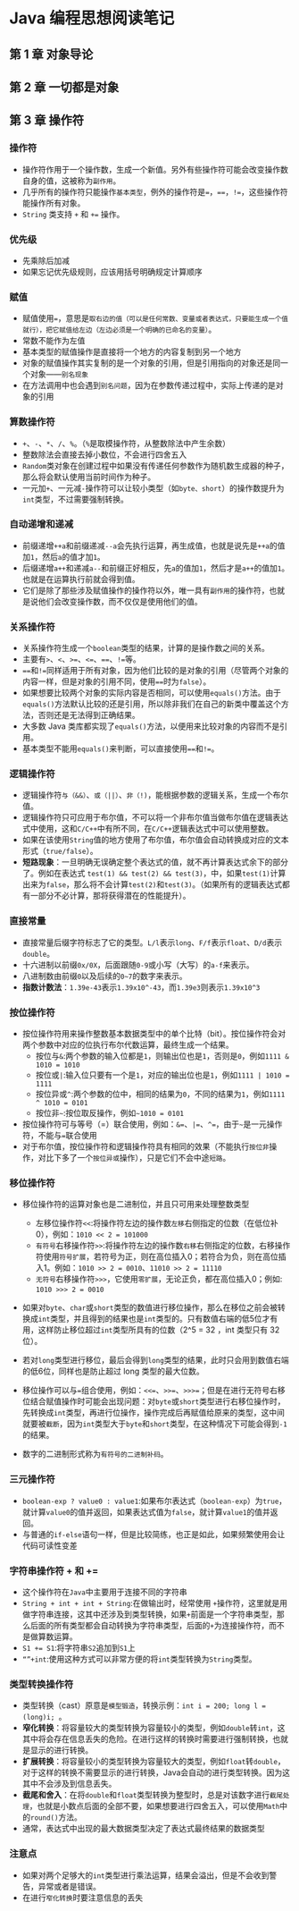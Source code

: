 # Java 编程思想阅读笔记

## 第 1 章 对象导论



## 第 2 章 一切都是对象



## 第 3 章 操作符

### 操作符

- 操作符作用于一个操作数，生成一个新值。另外有些操作符可能会改变操作数自身的值，这被称为`副作用`。
- 几乎所有的操作符只能操作`基本类型`，例外的操作符是`=`，`==`，`!=`，这些操作符能操作所有对象。
- `String` 类支持 `+` 和 `+=` 操作。

### 优先级

- 先乘除后加减
- 如果忘记优先级规则，应该用括号明确规定计算顺序

### 赋值

- 赋值使用`=`，意思是`取右边的值（可以是任何常数、变量或者表达式，只要能生成一个值就行），把它赋值给左边（左边必须是一个明确的已命名的变量）`。
- 常数不能作为左值
- 基本类型的赋值操作是直接将一个地方的内容复制到另一个地方
- 对象的赋值操作其实复制的是一个对象的引用，但是引用指向的对象还是同一个对象——`别名现象`
- 在方法调用中也会遇到`别名问题`，因为在参数传递过程中，实际上传递的是对象的引用

### 算数操作符

- `+`、`-`、`*`、`/`、`%`。（`%`是取模操作符，从整数除法中产生余数）
- 整数除法会直接去掉小数位，不会进行四舍五入
- `Random`类对象在创建过程中如果没有传递任何参数作为随机数生成器的种子，那么将会默认使用当前时间作为种子。
- 一元加`+`、一元减`-`操作符可以让较小类型（如`byte、short`）的操作数提升为`int`类型，不过需要强制转换。

### 自动递增和递减

- 前缀递增`++a`和前缀递减`--a`会先执行运算，再生成值，也就是说先是`++a`的值加`1`，然后`a`的值才加`1`。
- 后缀递增`a++`和递减`a--`和前缀正好相反，先`a`的值加`1`，然后才是`a++`的值加`1`。也就是在运算执行前就会得到值。
- 它们是除了那些涉及赋值操作的操作符以外，唯一具有`副作用`的操作符，也就是说他们会改变操作数，而不仅仅是使用他们的值。

### 关系操作符

- 关系操作符生成一个`boolean`类型的结果，计算的是操作数之间的关系。
- 主要有`>`、`<`、`>=`、`<=`、`==`、`!=`等。
- `==`和`!=`同样适用于所有对象，因为他们比较的是对象的引用（尽管两个对象的内容一样，但是对象的引用不同，使用`==`时为`false`）。
- 如果想要比较两个对象的实际内容是否相同，可以使用`equals()`方法。由于`equals()`方法默认比较的还是引用，所以除非我们在自己的新类中覆盖这个方法，否则还是无法得到正确结果。
- 大多数 Java 类库都实现了`equals()`方法，以便用来比较对象的内容而不是引用。
- 基本类型不能用`equals()`来判断，可以直接使用`==`和`!=`。

### 逻辑操作符

- 逻辑操作符`与（&&）`、`或（||）`、`非（!)`，能根据参数的逻辑关系，生成一个布尔值。
- 逻辑操作符只可应用于布尔值，不可以将一个非布尔值当做布尔值在逻辑表达式中使用，这和`C/C++`中有所不同，在`C/C++`逻辑表达式中可以使用整数。
- 如果在该使用`String`值的地方使用了布尔值，布尔值会自动转换成对应的文本形式（`true/false`）。
- **短路现象**：一旦明确无误确定整个表达式的值，就不再计算表达式余下的部分了。例如在表达式 `test(1) && test(2) && test(3)`，中，如果`test(1)`计算出来为`false`，那么将不会计算`test(2)`和`test(3)`。（如果所有的逻辑表达式都有一部分不必计算，那将获得潜在的性能提升）。

### 直接常量

- 直接常量后缀字符标志了它的类型。`L/l`表示`long`、`F/f`表示`float`、`D/d`表示`double`。
- 十六进制以前缀`0x/0X`，后面跟随`0-9`或小写（大写）的`a-f`来表示。
- 八进制数由前缀`0`以及后续的`0~7`的数字来表示。
- **指数计数法**：`1.39e-43`表示`1.39x10^-43`，而`1.39e3`则表示`1.39x10^3`

### 按位操作符

- 按位操作符用来操作整数基本数据类型中的单个比特（bit）。按位操作符会对两个参数中对应的位执行布尔代数运算，最终生成一个结果。
  - 按位与`&`:两个参数的输入位都是`1`，则输出位也是`1`，否则是`0`，例如`1111 & 1010 = 1010`
  - 按位或`|`:输入位只要有一个是`1`，对应的输出位也是`1`，例如`1111 | 1010 = 1111`
  - 按位异或`^`:两个参数的位中，相同的结果为`0`，不同的结果为`1`，例如`1111 ^ 1010 = 0101`
  - 按位非`~`:按位取反操作，例如`~1010 = 0101`
- 按位操作符可与等号（=）联合使用，例如：`&=`、`|=`、`^=`，由于`~`是一元操作符，不能与`=`联合使用
- 对于布尔值，按位操作符和逻辑操作符具有相同的效果（不能执行`按位非`操作，对比下多了一个`按位异或`操作），只是它们不会中途`短路`。

### 移位操作符

- 移位操作符的运算对象也是二进制位，并且只可用来处理整数类型
  - 左移位操作符`<<`:将操作符左边的操作数`左移`右侧指定的位数（在低位补0），例如：`1010 << 2 = 101000`
  - `有符号`右移操作符`>>`:将操作符左边的操作数`右移`右侧指定的位数，右移操作符使用`符号扩展`，若符号为正，则在高位插入0；若符合为负，则在高位插入1。例如：`1010 >> 2 = 0010`、`11010 >> 2 = 11110`
  - `无符号`右移操作符`>>>`，它使用`零扩展`，无论正负，都在高位插入0；例如: `1010 >>> 2 = 0010`

- 如果对`byte`、`char`或`short`类型的数值进行移位操作，那么在移位之前会被转换成`int`类型，并且得到的结果也是`int`类型的。只有数值右端的低5位才有用，这样防止移位超过`int`类型所具有的位数（2^5 = 32 ，int 类型只有 32 位）。
- 若对`long`类型进行移位，最后会得到`long`类型的结果，此时只会用到数值右端的低6位，同样也是防止超过 long 类型的最大位数。
- 移位操作可以与`=`组合使用，例如：`<<=`、`>>=`、`>>>=`；但是在进行无符号右移位结合赋值操作时可能会出现问题：对`byte`或`short`类型进行右移位操作时，先转换成`int`类型，再进行位操作，操作完成后再赋值给原来的类型，这中间就要被`截断`，因为`int`类型大于`byte`和`short`类型，在这种情况下可能会得到`-1`的结果。
- 数字的二进制形式称为`有符号的二进制补码`。

### 三元操作符

- `boolean-exp ? value0 : value1`:如果布尔表达式（`boolean-exp`）为`true`，就计算`value0`的值并返回，如果表达式值为`false`，就计算`value1`的值并返回。
- 与普通的`if-else`语句一样，但是比较简练，也正是如此，如果频繁使用会让代码可读性变差

### 字符串操作符 + 和 +=

- 这个操作符在`Java`中主要用于连接不同的字符串
- `String + int + int + String`:在做输出时，经常使用 `+`操作符，这里就是用做字符串连接，这其中还涉及到类型转换，如果`+`前面是一个字符串类型，那么后面的所有类型都会自动转换为字符串类型，后面的`+`为连接操作符，而不是做算数运算。
- `S1 += S1`:将字符串`S2`追加到`S1`上
- `“”+int`:使用这种方式可以非常方便的将`int`类型转换为`String`类型。

### 类型转换操作符

- 类型转换（cast）原意是`模型锻造`，转换示例：`int i = 200; long l =(long)i; `。
- **窄化转换**：将容量较大的类型转换为容量较小的类型，例如`double`转`int`，这其中将会存在信息丢失的危险。在进行这样的转换时需要进行强制转换，也就是显示的进行转换。
- **扩展转换**：将容量较小的类型转换为容量较大的类型，例如`float`转`double`，对于这样的转换不需要显示的进行转换，Java会自动的进行类型转换。因为这其中不会涉及到信息丢失。
- **截尾和舍入**：在将`double`和`float`类型转换为整型时，总是对该数字进行`截尾处理`，也就是小数点后面的全部不要，如果想要进行四舍五入，可以使用`Math`中的`round()`方法。
- 通常，表达式中出现的最大数据类型决定了表达式最终结果的数据类型

### 注意点

- 如果对两个足够大的`int`类型进行乘法运算，结果会溢出，但是不会收到警告，异常或者是错误。
- 在进行`窄化转换`时要注意信息的丢失